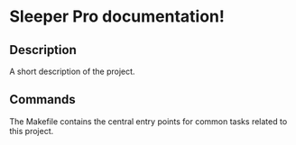 # Sleeper Pro documentation!

## Description

A short description of the project.

## Commands

The Makefile contains the central entry points for common tasks related to this project.

